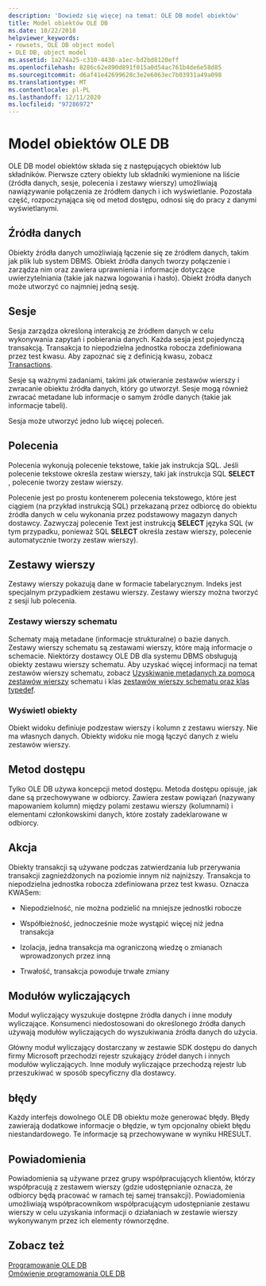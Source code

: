 ```yaml
---
description: 'Dowiedz się więcej na temat: OLE DB model obiektów'
title: Model obiektów OLE DB
ms.date: 10/22/2018
helpviewer_keywords:
- rowsets, OLE DB object model
- OLE DB, object model
ms.assetid: 1a274a25-c310-4430-a1ec-bd2bd8120eff
ms.openlocfilehash: 8286c62e890d891f015a0d54ac761b4de6e58d85
ms.sourcegitcommit: d6af41e42699628c3e2e6063ec7b03931a49a098
ms.translationtype: MT
ms.contentlocale: pl-PL
ms.lasthandoff: 12/11/2020
ms.locfileid: "97286972"
---
```

# <a name="ole-db-object-model"></a>Model obiektów OLE DB

OLE DB model obiektów składa się z następujących obiektów lub składników. Pierwsze cztery obiekty lub składniki wymienione na liście (źródła danych, sesje, polecenia i zestawy wierszy) umożliwiają nawiązywanie połączenia ze źródłem danych i ich wyświetlanie. Pozostała część, rozpoczynająca się od metod dostępu, odnosi się do pracy z danymi wyświetlanymi.

## <a name="data-sources"></a>Źródła danych

Obiekty źródła danych umożliwiają łączenie się ze źródłem danych, takim jak plik lub system DBMS. Obiekt źródła danych tworzy połączenie i zarządza nim oraz zawiera uprawnienia i informacje dotyczące uwierzytelniania (takie jak nazwa logowania i hasło). Obiekt źródła danych może utworzyć co najmniej jedną sesję.

## <a name="sessions"></a>Sesje

Sesja zarządza określoną interakcją ze źródłem danych w celu wykonywania zapytań i pobierania danych. Każda sesja jest pojedynczą transakcją. Transakcja to niepodzielna jednostka robocza zdefiniowana przez test kwasu. Aby zapoznać się z definicją kwasu, zobacz [Transactions](#vcconoledbcomponents_transactions).

Sesje są ważnymi zadaniami, takimi jak otwieranie zestawów wierszy i zwracanie obiektu źródła danych, który go utworzył. Sesje mogą również zwracać metadane lub informacje o samym źródle danych (takie jak informacje tabeli).

Sesja może utworzyć jedno lub więcej poleceń.

## <a name="commands"></a>Polecenia

Polecenia wykonują polecenie tekstowe, takie jak instrukcja SQL. Jeśli polecenie tekstowe określa zestaw wierszy, taki jak instrukcja SQL **SELECT** , polecenie tworzy zestaw wierszy.

Polecenie jest po prostu kontenerem polecenia tekstowego, które jest ciągiem (na przykład instrukcją SQL) przekazaną przez odbiorcę do obiektu źródła danych w celu wykonania przez podstawowy magazyn danych dostawcy. Zazwyczaj polecenie Text jest instrukcją **SELECT** języka SQL (w tym przypadku, ponieważ SQL **SELECT** określa zestaw wierszy, polecenie automatycznie tworzy zestaw wierszy).

## <a name="rowsets"></a>Zestawy wierszy

Zestawy wierszy pokazują dane w formacie tabelarycznym. Indeks jest specjalnym przypadkiem zestawu wierszy. Zestawy wierszy można tworzyć z sesji lub polecenia.

### <a name="schema-rowsets"></a>Zestawy wierszy schematu

Schematy mają metadane (informacje strukturalne) o bazie danych. Zestawy wierszy schematu są zestawami wierszy, które mają informacje o schemacie. Niektórzy dostawcy OLE DB dla systemu DBMS obsługują obiekty zestawu wierszy schematu. Aby uzyskać więcej informacji na temat zestawów wierszy schematu, zobacz [Uzyskiwanie metadanych za pomocą zestawów wierszy](../../data/oledb/obtaining-metadata-with-schema-rowsets.md) schematu i klas [zestawów wierszy schematu oraz klas typedef](../../data/oledb/schema-rowset-classes-and-typedef-classes.md).

### <a name="view-objects"></a>Wyświetl obiekty

Obiekt widoku definiuje podzestaw wierszy i kolumn z zestawu wierszy. Nie ma własnych danych. Obiekty widoku nie mogą łączyć danych z wielu zestawów wierszy.

## <a name="accessors"></a>Metod dostępu

Tylko OLE DB używa koncepcji metod dostępu. Metoda dostępu opisuje, jak dane są przechowywane w odbiorcy. Zawiera zestaw powiązań (nazywany mapowaniem kolumn) między polami zestawu wierszy (kolumnami) i elementami członkowskimi danych, które zostały zadeklarowane w odbiorcy.

## <a name="transactions"></a><a name="vcconoledbcomponents_transactions"></a> Akcja

Obiekty transakcji są używane podczas zatwierdzania lub przerywania transakcji zagnieżdżonych na poziomie innym niż najniższy. Transakcja to niepodzielna jednostka robocza zdefiniowana przez test kwasu. Oznacza KWASem:

- Niepodzielność, nie można podzielić na mniejsze jednostki robocze

- Współbieżność, jednocześnie może wystąpić więcej niż jedna transakcja

- Izolacja, jedna transakcja ma ograniczoną wiedzę o zmianach wprowadzonych przez inną

- Trwałość, transakcja powoduje trwałe zmiany

## <a name="enumerators"></a>Modułów wyliczających

Moduł wyliczający wyszukuje dostępne źródła danych i inne moduły wyliczające. Konsumenci niedostosowani do określonego źródła danych używają modułów wyliczających do wyszukiwania źródła danych do użycia.

Główny moduł wyliczający dostarczany w zestawie SDK dostępu do danych firmy Microsoft przechodzi rejestr szukający źródeł danych i innych modułów wyliczających. Inne moduły wyliczające przechodzą rejestr lub przeszukiwać w sposób specyficzny dla dostawcy.

## <a name="errors"></a>błędy

Każdy interfejs dowolnego OLE DB obiektu może generować błędy. Błędy zawierają dodatkowe informacje o błędzie, w tym opcjonalny obiekt błędu niestandardowego. Te informacje są przechowywane w wyniku HRESULT.

## <a name="notifications"></a>Powiadomienia

Powiadomienia są używane przez grupy współpracujących klientów, którzy współpracują z zestawem wierszy (gdzie udostępnianie oznacza, że odbiorcy będą pracować w ramach tej samej transakcji). Powiadomienia umożliwiają współpracownikom współpracującym udostępnianie zestawu wierszy w celu uzyskania informacji o działaniach w zestawie wierszy wykonywanym przez ich elementy równorzędne.

## <a name="see-also"></a>Zobacz też

[Programowanie OLE DB](../../data/oledb/ole-db-programming.md)<br/>
[Omówienie programowania OLE DB](../../data/oledb/ole-db-programming-overview.md)
